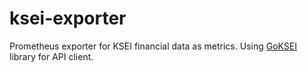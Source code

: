 # ksei-exporter
Prometheus exporter for KSEI financial data as metrics. Using [GoKSEI](https://github.com/chickenzord/goksei) library for API client.
